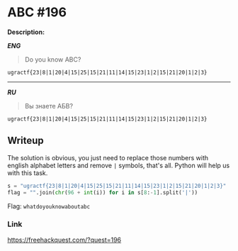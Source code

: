 # ABC #196
**Description:**

***ENG***
> Do you know ABC?

`ugractf{23|8|1|20|4|15|25|15|21|11|14|15|23|1|2|15|21|20|1|2|3}`

---

***RU***
> Вы знаете АБВ?

`ugractf{23|8|1|20|4|15|25|15|21|11|14|15|23|1|2|15|21|20|1|2|3}`

## Writeup

The solution is obvious, you just need to replace those numbers with english alphabet letters and remove `|` symbols, that's all. Python will help us with this task.

```python
s = "ugractf{23|8|1|20|4|15|25|15|21|11|14|15|23|1|2|15|21|20|1|2|3}"
flag = "".join(chr(96 + int(i)) for i in s[8:-1].split('|'))
```

Flag: `whatdoyouknowaboutabc`

### Link

https://freehackquest.com/?quest=196
